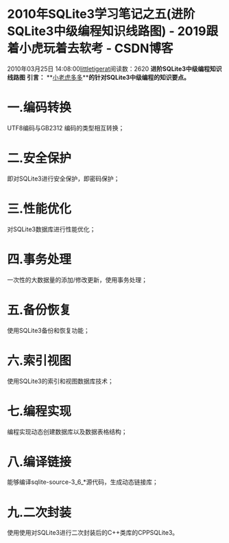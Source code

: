# 2010年SQLite3学习笔记之五(进阶SQLite3中级编程知识线路图) - 2019跟着小虎玩着去软考 - CSDN博客
2010年03月25日 14:08:00[littletigerat](https://me.csdn.net/littletigerat)阅读数：2620
**进阶****SQLite3****中级编程知识线路图**
**引言：**
**[小老虎多多](http://blog.csdn.net/littletigerat)****的针对SQLite3中级编程的知识要点。**
# 一.编码转换
UTF8编码与GB2312 编码的类型相互转换；
# 二.安全保护
即对SQLite3进行安全保护，即密码保护；
# 三.性能优化
对SQLite3数据库进行性能优化；
# 四.事务处理
一次性的大数据量的添加/修改更新，使用事务处理；
# 五.备份恢复
使用SQLite3备份和恢复功能；
# 六.索引视图
使用SQLite3的索引和视图数据库技术；
# 七.编程实现
编程实现动态创建数据库以及数据表格结构；
# 八.编译链接
能够编译sqlite-source-3_6_*源代码，生成动态链接库；
# 九.二次封装
使用使用对SQLite3进行二次封装后的C++类库的CPPSQLite3。
